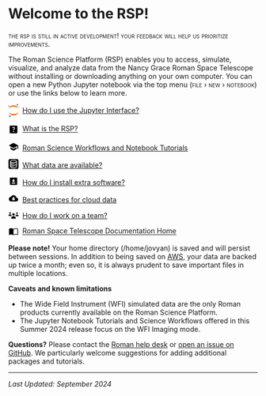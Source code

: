 # Welcome to the RSP!

<span style="font-variant:small-caps;">the rsp is still in active development! your feedback will help us prioritize improvements.</span>


The Roman Science Platform (RSP) enables you to access, simulate, visualize, and analyze data from the Nancy Grace Roman Space Telescope without installing or downloading anything on your own computer. You can open a new Python Jupyter notebook via the top menu (<span style="font-variant:small-caps;">file › new › notebook</span>)
or use the links below to learn more.

<img src="../images/icons/jupyter.svg" style="vertical-align: middle; width:1.5em; margin-right:0.25em;"/> [How do I use the Jupyter Interface?](../markdown/jupyter.md)

<img src="../images/icons/question_mark.svg" style="vertical-align: middle; width:1.5em; margin-right:0.25em;"/> [What is the RSP?](../markdown/what-is-rsp.md)

<img src="../images/icons/learning.svg" style="vertical-align: bottom; width:1.5em; margin-right:0.25em;"/> [Roman Science Workflows and Notebook Tutorials](../markdown/tutorials.md)

<img src="../images/icons/database.svg" style="vertical-align: bottom; width:1.5em; margin-right:0.25em;"/> [What data are available?](../markdown/simulated-data.md)

<img src="../images/icons/download.svg" style="vertical-align: bottom; width:1.5em; margin-right:0.25em;"/> [How do I install extra software?](../markdown/software.md)

<img src="../images/icons/cloud_download.svg" style="vertical-align: bottom; width:1.5em; margin-right:0.25em;"/> [Best practices for cloud data](../content/notebooks/data_discovery_and_access/data_discovery_and_access.ipynb)

<img src="../images/icons/team.svg" style="vertical-align: bottom; width:1.5em; margin-right:0.25em;"/> [How do I work on a team?](../markdown/teams.md)

<img src="../images/icons/book.svg" style="vertical-align: middle; width:1.5em; margin-right:0.25em;"/> [Roman Space Telescope Documentation Home](https://roman-docs.stsci.edu/)

**Please note!** Your home directory (/home/jovyan) is saved and will persist between sessions. In addition to being saved on [AWS](https://aws.amazon.com/what-is-aws/), your data are backed up twice a month; even so, it is always prudent to save important files in multiple locations.

**Caveats and known limitations**
- The Wide Field Instrument (WFI) simulated data are the only Roman products currently available on the Roman Science Platform.
- The Jupyter Notebook Tutorials and Science Workflows offered in this Summer 2024 release focus on the WFI Imaging mode.

**Questions?** Please contact the [Roman help desk](https://stsci.service-now.com/roman) or [open an issue on GitHub](https://github.com/spacetelescope/roman_notebooks). We particularly welcome suggestions for adding additional packages and tutorials.

---
*Last Updated: September 2024*
